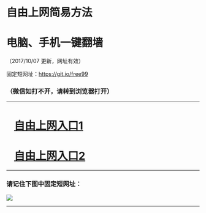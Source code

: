 ﻿# 自由上网简易方法

# 电脑、手机一键翻墙

（2017/10/07 更新，网址有效）

固定短网址：https://git.io/free99

### （微信如打不开，请转到浏览器打开）


***





# &nbsp;&nbsp; <a href="http://ft234236120.fwq-tz-1001.info/fwqtz01.html?t=100700112509 " target="_blank">自由上网入口1</a>
# &nbsp;&nbsp; <a href="http://ft202413364.fwq-tz-1002.info/fwqtz02.html?t=100700130814 " target="_blank">自由上网入口2</a>
***

### 请记住下图中固定短网址：

<img src="https://s3-us-west-2.amazonaws.com/fwq-1001/yjfq-20170905okok.png" /> 


***

